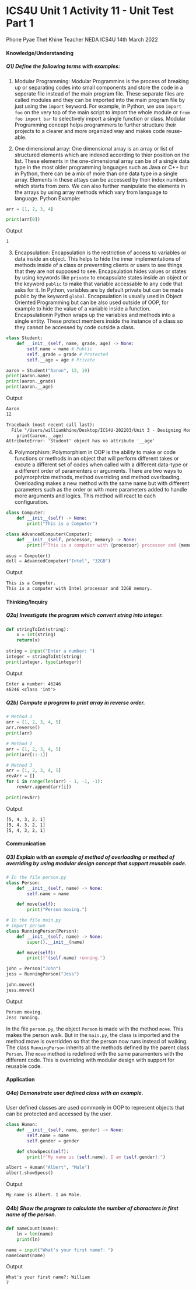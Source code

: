 # ICS4U Unit 1 Activity 11 - Unit Test Part 1

Phone Pyae Thet Khine
Teacher NEDA
ICS4U
14th March 2022

#### Knowledge/Understanding
##### Q1) Define the following terms with examples:
1) Modular Programming:
Modular Programmins is the process of breaking up or separating codes into small components and store the code in a seperate file instead of the main program file. These separate files are called modules and they can be imported into the main program file by just using the `import` keyword. For example, in Python, we use `import foo` on the very top of the main script to import the whole module or `from foo import bar` to selectively import a single function or class. Modular Programming concept helps programmers to further structure their projects to a clearer and more organized way and makes code reuse-able. 
	
2) One dimensional array:
One dimensional array is an array or list of structured elements which are indexed according to thier position on the list. These elements in the one-dimensional array can be of a single data type in the most older programming languages such as Java or C++ but in Python, there can be a mix of more than one data type in a single array. Elements in these attays can be accessed by their index numbers which starts from zero. We can also further manipulate the elements in the arrays by using array methods which vary from language to language.
Python Example:
```python
arr = [1, 2, 3, 4]

print(arr[0])
```
Output
```txt
1
```

3) Encapsulation:
Encapsulation is the restriction of access to variables or data inside an object. This helps to hide the inner implementations of methods inside of a class or prevernting clients or users to see things that they are not supposed to see. Encapsulation hides values or states by using keywords like `private` to encapsulate states inside an object or the keyword `public` to make that variable accessable to any code that asks for it. In Python, variables are by default private but can be made public by the keyword `global`. Encapsulation is usually used in Object Oriented Programming but can be also used outside of OOP, for example to hide the value of a variable inside a function.
Encapsulationin Python wraps up the variables and methods into a single entity. These protect members inside the instance of a class so they cannot be accessed by code outside a class.
```python
class Student:
    def __init__(self, name, grade, age) -> None:
        self.name = name # Public
        self._grade = grade # Protected
        self.__age = age # Private

aaron = Student("Aaron", 12, 19)
print(aaron.name)
print(aaron._grade)
print(aaron.__age)
```
Output
```txt
Aaron
12

Traceback (most recent call last):
  File "/Users/williamkhine/Desktop/ICS4U-202203/Unit 3 - Designing Modular Programs/U1A11.py", line 17, in <module>
    print(aaron.__age)
AttributeError: 'Student' object has no attribute '__age'
```

4)  Polymorphism:
Polymorphism in OOP is the ability to make or code functions or methods in an object that will perform different takes or excute a different set of codes when called with a different data-type or a different order of paramenters or arguments. There are two ways to polymorphrize methods, method overriding and method overloading. 
Overloading makes a new method with the same name but with different parameters such as the order or with more parameters added to handle more arguments and logics. This method will react to each configuration.
```python
class Computer:
    def __init__(self) -> None:
        print("This is a Computer")

class AdvancedComputer(Computer):
    def __init__(self, processor, memory) -> None:
        print(f"This is a computer with {processor} processor and {memory} memory")

asus = Computer()
dell = AdvancedComputer("Intel", "32GB")
```
Output
```txt
This is a Computer.
This is a computer with Intel processor and 32GB memory.
```

#### Thinking/Inquiry
##### Q2a) Investigate the program which convert string into integer.
```python
def stringToInt(string):
    x = int(string)
    return(x)
    
string = input("Enter a number: ")
integer = stringToInt(string)
print(integer, type(integer))
```
Output
```txt
Enter a number: 46246
46246 <class 'int'>
```

##### Q2b) Compute a program to print array in reverse order.
```python
# Method 1
arr = [1, 2, 3, 4, 5]
arr.reverse()
print(arr)

# Method 2
arr = [1, 2, 3, 4, 5]
print(arr[::-1])

# Method 3
arr = [1, 2, 3, 4, 5]
revArr = []
for i in range(len(arr) - 1, -1, -1):
    revArr.append(arr[i])

print(revArr)
```
Output
```txt
[5, 4, 3, 2, 1]
[5, 4, 3, 2, 1]
[5, 4, 3, 2, 1]
```

#### Communication
##### Q3) Explain with an example of method of overloading or method of overriding by using modular design concept that support reusable code.
```python
# In the file person.py
class Person:
    def __init__(self, name) -> None:
        self.name = name

    def move(self):
        print("Person moving.")
```
```python
# In the file main.py
# import person
class RunningPerson(Person):
    def __init__(self, name) -> None:
        super().__init__(name)

    def move(self):
        print(f"{self.name} running.")

john = Person("John")
jess = RunningPerson("Jess")

john.move()
jess.move()
```
Output
```txt
Person moving.
Jess running.
```
In the file `person.py`,  the object `Person` is made with the method `move`. This makes the person walk. But in the `main.py`, the class is imported and the method move is overridden so that the person now runs instead of walking.
The class `RunningPerson` inherits all the methods defined by the parent class `Person`. The `move` method is redefined with the same paramenters with the different code. This is overriding with modular design with support for reusable code.

#### Application
##### Q4a) Demonstrate user defined class with an example.
User defined classes are used commonly in OOP to represent objects that can be protected and accessed by the user.
```python
class Human:
    def __init__(self, name, gender) -> None:
        self.name = name
        self.gender = gender

    def showSpecs(self):
        print(f"My name is {self.name}. I am {self.gender}.")

albert = Human("Albert", "Male")
albert.showSpecs()
```
Output
```txt
My name is Albert. I am Male.
```

##### Q4b) Show the program to calculate the number of characters in first name of the person.
```python
def nameCount(name):
    ln = len(name)
    print(ln)

name = input("What's your first name?: ")
nameCount(name)
```
Output
```txt
What's your first name?: William
7
```